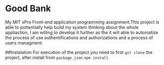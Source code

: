 # Good Bank

My MIT xPro Front-end application programming assignment.This project is able to pottentially help build my system thinking about the whole appliaction, I am willing to develop it further as the it will able to automatize the process of use authentifications and authorizations and a process of users managment.

##Instalation
For execution of the project you need to first `git clone` the project, after install from `package.json`  `npm install` 
